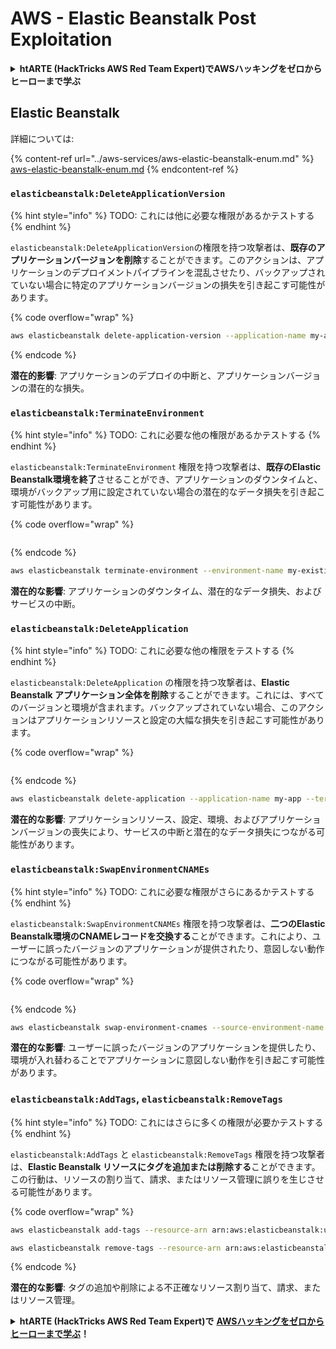 # AWS - Elastic Beanstalk Post Exploitation

<details>

<summary><strong>htARTE (HackTricks AWS Red Team Expert)でAWSハッキングをゼロからヒーローまで学ぶ</strong></summary>

HackTricksをサポートする他の方法:

* **HackTricksにあなたの会社を広告したい**、または**HackTricksをPDFでダウンロードしたい**場合は、[**サブスクリプションプラン**](https://github.com/sponsors/carlospolop)をチェックしてください！
* [**公式PEASS & HackTricksグッズ**](https://peass.creator-spring.com)を入手する
* [**The PEASS Family**](https://opensea.io/collection/the-peass-family)を発見し、独占的な[**NFTs**](https://opensea.io/collection/the-peass-family)のコレクションをチェックする
* 💬 [**Discordグループ**](https://discord.gg/hRep4RUj7f)に**参加する**か、[**テレグラムグループ**](https://t.me/peass)に参加するか、**Twitter** 🐦 [**@carlospolopm**](https://twitter.com/carlospolopm)を**フォローする**。
* [**HackTricks**](https://github.com/carlospolop/hacktricks)と[**HackTricks Cloud**](https://github.com/carlospolop/hacktricks-cloud)のgithubリポジトリにPRを提出して、あなたのハッキングのコツを**共有する**。

</details>

## Elastic Beanstalk

詳細については:

{% content-ref url="../aws-services/aws-elastic-beanstalk-enum.md" %}
[aws-elastic-beanstalk-enum.md](../aws-services/aws-elastic-beanstalk-enum.md)
{% endcontent-ref %}

### `elasticbeanstalk:DeleteApplicationVersion`

{% hint style="info" %}
TODO: これには他に必要な権限があるかテストする
{% endhint %}

`elasticbeanstalk:DeleteApplicationVersion`の権限を持つ攻撃者は、**既存のアプリケーションバージョンを削除**することができます。このアクションは、アプリケーションのデプロイメントパイプラインを混乱させたり、バックアップされていない場合に特定のアプリケーションバージョンの損失を引き起こす可能性があります。

{% code overflow="wrap" %}
```bash
aws elasticbeanstalk delete-application-version --application-name my-app --version-label my-version
```
{% endcode %}

**潜在的影響**: アプリケーションのデプロイの中断と、アプリケーションバージョンの潜在的な損失。

### `elasticbeanstalk:TerminateEnvironment`

{% hint style="info" %}
TODO: これに必要な他の権限があるかテストする
{% endhint %}

`elasticbeanstalk:TerminateEnvironment` 権限を持つ攻撃者は、**既存のElastic Beanstalk環境を終了**させることができ、アプリケーションのダウンタイムと、環境がバックアップ用に設定されていない場合の潜在的なデータ損失を引き起こす可能性があります。

{% code overflow="wrap" %}
```
```
{% endcode %}

```bash
aws elasticbeanstalk terminate-environment --environment-name my-existing-env
```

**潜在的な影響**: アプリケーションのダウンタイム、潜在的なデータ損失、およびサービスの中断。

### `elasticbeanstalk:DeleteApplication`

{% hint style="info" %}
TODO: これに必要な他の権限をテストする
{% endhint %}

`elasticbeanstalk:DeleteApplication` の権限を持つ攻撃者は、**Elastic Beanstalk アプリケーション全体を削除**することができます。これには、すべてのバージョンと環境が含まれます。バックアップされていない場合、このアクションはアプリケーションリソースと設定の大幅な損失を引き起こす可能性があります。

{% code overflow="wrap" %}
```
```
{% endcode %}

```bash
aws elasticbeanstalk delete-application --application-name my-app --terminate-env-by-force
```

**潜在的な影響**: アプリケーションリソース、設定、環境、およびアプリケーションバージョンの喪失により、サービスの中断と潜在的なデータ損失につながる可能性があります。

### `elasticbeanstalk:SwapEnvironmentCNAMEs`

{% hint style="info" %}
TODO: これに必要な権限がさらにあるかテストする
{% endhint %}

`elasticbeanstalk:SwapEnvironmentCNAMEs` 権限を持つ攻撃者は、**二つのElastic Beanstalk環境のCNAMEレコードを交換する**ことができます。これにより、ユーザーに誤ったバージョンのアプリケーションが提供されたり、意図しない動作につながる可能性があります。

{% code overflow="wrap" %}
```
```
{% endcode %}

```bash
aws elasticbeanstalk swap-environment-cnames --source-environment-name my-env-1 --destination-environment-name my-env-2
```

**潜在的な影響**: ユーザーに誤ったバージョンのアプリケーションを提供したり、環境が入れ替わることでアプリケーションに意図しない動作を引き起こす可能性があります。

### `elasticbeanstalk:AddTags`, `elasticbeanstalk:RemoveTags`

{% hint style="info" %}
TODO: これにはさらに多くの権限が必要かテストする
{% endhint %}

`elasticbeanstalk:AddTags` と `elasticbeanstalk:RemoveTags` 権限を持つ攻撃者は、**Elastic Beanstalk リソースにタグを追加または削除する**ことができます。この行動は、リソースの割り当て、請求、またはリソース管理に誤りを生じさせる可能性があります。

{% code overflow="wrap" %}
```bash
aws elasticbeanstalk add-tags --resource-arn arn:aws:elasticbeanstalk:us-west-2:123456789012:environment/my-app/my-env --tags Key=MaliciousTag,Value=1

aws elasticbeanstalk remove-tags --resource-arn arn:aws:elasticbeanstalk:us-west-2:123456789012:environment/my-app/my-env --tag-keys MaliciousTag
```
{% endcode %}

**潜在的な影響**: タグの追加や削除による不正確なリソース割り当て、請求、またはリソース管理。

<details>

<summary><strong>htARTE (HackTricks AWS Red Team Expert)で</strong> <a href="https://training.hacktricks.xyz/courses/arte"><strong>AWSハッキングをゼロからヒーローまで学ぶ</strong></a><strong>！</strong></summary>

HackTricksをサポートする他の方法:

* **HackTricksにあなたの会社を広告したい**、または**HackTricksをPDFでダウンロードしたい**場合は、[**サブスクリプションプラン**](https://github.com/sponsors/carlospolop)をチェックしてください！
* [**公式PEASS & HackTricksグッズ**](https://peass.creator-spring.com)を入手する
* [**The PEASS Family**](https://opensea.io/collection/the-peass-family)を発見し、独占的な[**NFTs**](https://opensea.io/collection/the-peass-family)のコレクションをチェックする
* 💬 [**Discordグループ**](https://discord.gg/hRep4RUj7f)や[**テレグラムグループ**](https://t.me/peass)に**参加する**、または**Twitter** 🐦 [**@carlospolopm**](https://twitter.com/carlospolopm)を**フォローする**。
* [**HackTricks**](https://github.com/carlospolop/hacktricks)と[**HackTricks Cloud**](https://github.com/carlospolop/hacktricks-cloud)のgithubリポジトリにPRを提出して、あなたのハッキングのコツを**共有する**。

</details>
